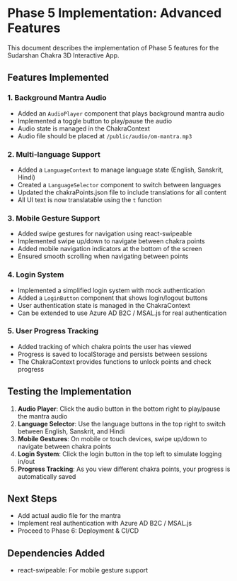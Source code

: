 # Phase 5 Implementation: Advanced Features

This document describes the implementation of Phase 5 features for the Sudarshan Chakra 3D Interactive App.

## Features Implemented

### 1. Background Mantra Audio

- Added an `AudioPlayer` component that plays background mantra audio
- Implemented a toggle button to play/pause the audio
- Audio state is managed in the ChakraContext
- Audio file should be placed at `/public/audio/om-mantra.mp3`

### 2. Multi-language Support

- Added a `LanguageContext` to manage language state (English, Sanskrit, Hindi)
- Created a `LanguageSelector` component to switch between languages
- Updated the chakraPoints.json file to include translations for all content
- All UI text is now translatable using the `t` function

### 3. Mobile Gesture Support

- Added swipe gestures for navigation using react-swipeable
- Implemented swipe up/down to navigate between chakra points
- Added mobile navigation indicators at the bottom of the screen
- Ensured smooth scrolling when navigating between points

### 4. Login System

- Implemented a simplified login system with mock authentication
- Added a `LoginButton` component that shows login/logout buttons
- User authentication state is managed in the ChakraContext
- Can be extended to use Azure AD B2C / MSAL.js for real authentication

### 5. User Progress Tracking

- Added tracking of which chakra points the user has viewed
- Progress is saved to localStorage and persists between sessions
- The ChakraContext provides functions to unlock points and check progress

## Testing the Implementation

1. **Audio Player**: Click the audio button in the bottom right to play/pause the mantra audio
2. **Language Selector**: Use the language buttons in the top right to switch between English, Sanskrit, and Hindi
3. **Mobile Gestures**: On mobile or touch devices, swipe up/down to navigate between chakra points
4. **Login System**: Click the login button in the top left to simulate logging in/out
5. **Progress Tracking**: As you view different chakra points, your progress is automatically saved

## Next Steps

- Add actual audio file for the mantra
- Implement real authentication with Azure AD B2C / MSAL.js
- Proceed to Phase 6: Deployment & CI/CD

## Dependencies Added

- react-swipeable: For mobile gesture support
